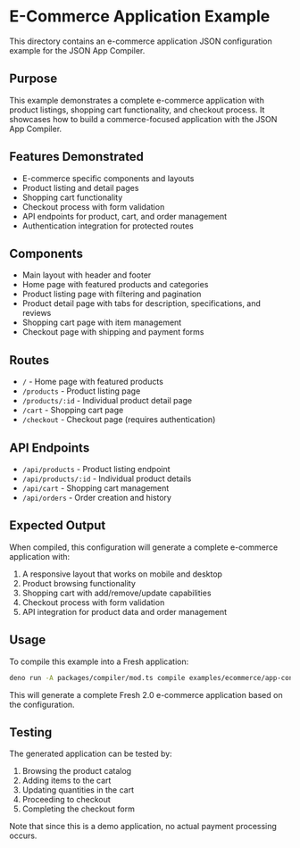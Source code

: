 # E-Commerce Application Example

This directory contains an e-commerce application JSON configuration example for the JSON App Compiler.

## Purpose

This example demonstrates a complete e-commerce application with product listings, shopping cart functionality, and checkout process. It showcases how to build a commerce-focused application with the JSON App Compiler.

## Features Demonstrated

- E-commerce specific components and layouts
- Product listing and detail pages
- Shopping cart functionality
- Checkout process with form validation
- API endpoints for product, cart, and order management
- Authentication integration for protected routes

## Components

- Main layout with header and footer
- Home page with featured products and categories
- Product listing page with filtering and pagination
- Product detail page with tabs for description, specifications, and reviews
- Shopping cart page with item management
- Checkout page with shipping and payment forms

## Routes

- `/` - Home page with featured products
- `/products` - Product listing page
- `/products/:id` - Individual product detail page
- `/cart` - Shopping cart page
- `/checkout` - Checkout page (requires authentication)

## API Endpoints

- `/api/products` - Product listing endpoint
- `/api/products/:id` - Individual product details
- `/api/cart` - Shopping cart management
- `/api/orders` - Order creation and history

## Expected Output

When compiled, this configuration will generate a complete e-commerce application with:

1. A responsive layout that works on mobile and desktop
2. Product browsing functionality
3. Shopping cart with add/remove/update capabilities
4. Checkout process with form validation
5. API integration for product data and order management

## Usage

To compile this example into a Fresh application:

```bash
deno run -A packages/compiler/mod.ts compile examples/ecommerce/app-config.json
```

This will generate a complete Fresh 2.0 e-commerce application based on the configuration.

## Testing

The generated application can be tested by:

1. Browsing the product catalog
2. Adding items to the cart
3. Updating quantities in the cart
4. Proceeding to checkout
5. Completing the checkout form

Note that since this is a demo application, no actual payment processing occurs.